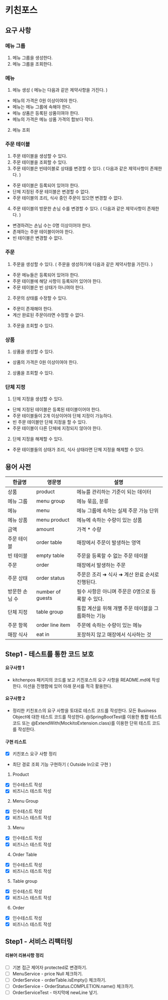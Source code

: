 # 키친포스

## 요구 사항
### 메뉴 그룹
1. 메뉴 그룹을 생성한다.
2. 메뉴 그룹을 조회한다.
### 메뉴
1. 메뉴 생성 ( 메뉴는 다음과 같은 제약사항을 가진다. )
- 메뉴의 가격은 0원 이상이여야 한다.
- 메뉴는 메뉴 그룹에 속해야 한다.
- 메뉴 상품은 등록된 상품이여야 한다.
- 메뉴의 가격은 메뉴 상품 가격의 합보다 작다.
2. 메뉴 조회
### 주문 테이블
1. 주문 테이블을 생성할 수 있다.
2. 주문 테이블을 조회할 수 있다.
3. 주문 테이블은 빈테이블로 상태를 변경할 수 있다. ( 다음과 같은 제약사항이 존재한다. )
- 주문 테이블은 등록되어 있어야 한다.
- 단체 지정된 주문 테이블은 변경할 수 없다.
- 주문 테이블의 조리, 식사 중인 주문이 있으면 변경할 수 없다.
4. 주문 테이블의 방문한 손님 수를 변경할 수 있다. ( 다음과 같은 제약사항이 존재한다. )
- 변경하려는 손님 수는 0명 이상이어야 한다.
- 존재하는 주문 테이블이어야 한다.
- 빈 테이블은 변경할 수 없다.
### 주문
1. 주문을 생성할 수 있다. ( 주문을 생성하기에 다음과 같은 제약사항을 가진다. )
- 주문 메뉴들은 등록되어 있어야 한다.
- 주문 테이블에 해당 사항이 등록되어 있어야 한다.
- 주문 테이블은 빈 상태가 아니여야 한다.
2. 주문의 상태를 수정할 수 있다.
- 주문이 존재해야 한다.
- 계산 완료된 주문이라면 수정할 수 없다.
3. 주문을 조회할 수 있다.
### 상품
1. 상품을 생성할 수 있다.
- 상품의 가격은 0원 이상이여야 한다.
2. 상품을 조회할 수 있다.
### 단체 지정
1. 단체 지정을 생성할 수 있다.
- 단체 지정된 테이블은 등록된 테이블이어야 한다.
- 주문 테이블들이 2개 이상이어야 단체 지정이 가능하다.
- 빈 주문 테이블만 단체 지정을 할 수 있다.
- 주문 테이블이 다른 단체에 지정되지 않아야 한다.
2. 단체 지정을 해제할 수 있다.
- 주문 테이블들의 상태가 조리, 식사 상태라면 단체 지정을 해제할 수 있다.

## 용어 사전

| 한글명 | 영문명 | 설명 |
| --- | --- | --- |
| 상품 | product | 메뉴를 관리하는 기준이 되는 데이터 |
| 메뉴 그룹 | menu group | 메뉴 묶음, 분류 |
| 메뉴 | menu | 메뉴 그룹에 속하는 실제 주문 가능 단위 |
| 메뉴 상품 | menu product | 메뉴에 속하는 수량이 있는 상품 |
| 금액 | amount | 가격 * 수량 |
| 주문 테이블 | order table | 매장에서 주문이 발생하는 영역 |
| 빈 테이블 | empty table | 주문을 등록할 수 없는 주문 테이블 |
| 주문 | order | 매장에서 발생하는 주문 |
| 주문 상태 | order status | 주문은 조리 ➜ 식사 ➜ 계산 완료 순서로 진행된다. |
| 방문한 손님 수 | number of guests | 필수 사항은 아니며 주문은 0명으로 등록할 수 있다. |
| 단체 지정 | table group | 통합 계산을 위해 개별 주문 테이블을 그룹화하는 기능 |
| 주문 항목 | order line item | 주문에 속하는 수량이 있는 메뉴 |
| 매장 식사 | eat in | 포장하지 않고 매장에서 식사하는 것 |

## Step1 - 테스트를 통한 코드 보호
#### 요구사항 1
- kitchenpos 패키지의 코드를 보고 키친포스의 요구 사항을 README.md에 작성한다. 미션을 진행함에 있어 아래 문서를 적극 활용한다.
#### 요구사항 2
- 정리한 키친포스의 요구 사항을 토대로 테스트 코드를 작성한다. 모든 Business Object에 대한 테스트 코드를 작성한다. @SpringBootTest를 이용한 통합 테스트 코드 또는 @ExtendWith(MockitoExtension.class)를 이용한 단위 테스트 코드를 작성한다.
#### 구현 리스트
- [x] 키친포스 요구 사항 정리
* 최단 경로 조회 기능 구현하기 ( Outside In으로 구현 )
1. Product
- [x] 인수테스트 작성
- [x] 비즈니스 테스트 작성
2. Menu Group
- [x] 인수테스트 작성
- [x] 비즈니스 테스트 작성
3. Menu
- [x] 인수테스트 작성
- [x] 비즈니스 테스트 작성
4. Order Table
- [x] 인수테스트 작성
- [x] 비즈니스 테스트 작성
5. Table group
- [x] 인수테스트 작성
- [x] 비즈니스 테스트 작성
6. Order
- [x] 인수테스트 작성
- [x] 비즈니스 테스트 작성

## Step1 - 서비스 리팩터링
#### 리뷰어 리뷰사항 정리
- [ ] 기본 접근 제어자 protected로 변경하기.
- [ ] MenuService - price Null 체크하기.
- [ ] OrderService - orderTable.isEmpty() 체크하기.
- [ ] OrderService - OrderStatus.COMPLETION.name() 체크하기.
- [ ] OrderServiceTest - 마지막에 newLine 넣기.
